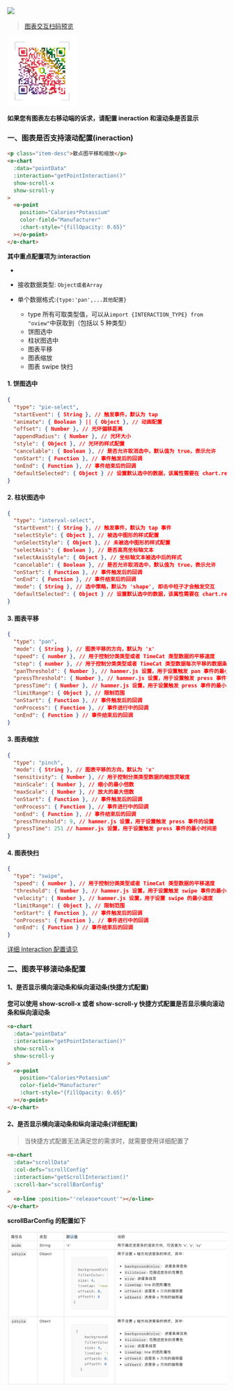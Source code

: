<a href="https://github.com/MrGaoGang/oview/blob/master/examples/components/chart/Interaction.vue">
<img src="https://img.shields.io/badge/oview-%E6%8A%98%E7%BA%BF%E5%9B%BE%E6%A0%B7%E4%BE%8B%E6%BA%90%E7%A0%81-brightgreen.svg"/>
</a>

> [图表交互扫码预览]()

<img src="../../../images/oview/qrcode.png" style="width:160px;height:160px;">

**如果您有图表左右移动端的诉求，请配置 ineraction 和滚动条是否显示**

### 一、图表是否支持滚动配置(ineraction)

```html
<p class="item-desc">散点图平移和缩放</p>
<o-chart
  :data="pointData"
  :interaction="getPointInteraction()"
  show-scroll-x
  show-scroll-y
>
  <o-point
    position="Calories*Potassium"
    color-field="Manufacturer"
    :chart-style="{fillOpacity: 0.65}"
  ></o-point>
</o-chart>
```

**其中重点配置项为:interaction**

-

- 接收数据类型: `Object或者Array`
- 单个数据格式:`{type:'pan',...其他配置}`
  - type 所有可取类型值，可以从`import {INTERACTION_TYPE} from "oview"`中获取到（包括以 5 种类型）
  - 饼图选中
  - 柱状图选中
  - 图表平移
  - 图表缩放
  - 图表 swipe 快扫

#### 1. 饼图选中

```json
{
  "type": "pie-select",
  "startEvent": { String }, // 触发事件，默认为 tap
  "animate": { Boolean } || { Object }, // 动画配置
  "offset": { Number }, // 光环偏移距离
  "appendRadius": { Number }, // 光环大小
  "style": { Object }, // 光环的样式配置
  "cancelable": { Boolean }, // 是否允许取消选中，默认值为 true，表示允许
  "onStart": { Function }, // 事件触发后的回调
  "onEnd": { Function }, // 事件结束后的回调
  "defaultSelected": { Object } // 设置默认选中的数据，该属性需要在 chart.render() 之后调用方可生效
}
```

#### 2. 柱状图选中

```json
{
  "type": "interval-select",
  "startEvent": { String }, // 触发事件，默认为 tap 事件
  "selectStyle": { Object }, // 被选中图形的样式配置
  "unSelectStyle": { Object }, // 未被选中图形的样式配置
  "selectAxis": { Boolean }, // 是否高亮坐标轴文本
  "selectAxisStyle": { Object }, // 坐标轴文本被选中后的样式
  "cancelable": { Boolean }, // 是否允许取消选中，默认值为 true，表示允许
  "onStart": { Function }, // 事件触发后的回调
  "onEnd": { Function }, // 事件结束后的回调
  "mode": { String }, // 选中策略，默认为 'shape', 即击中柱子才会触发交互
  "defaultSelected": { Object } // 设置默认选中的数据，该属性需要在 chart.render() 之后调用方可生效
}
```

#### 3. 图表平移

```json
{
  "type": "pan",
  "mode": { String }, // 图表平移的方向，默认为 'x'
  "speed": { number }, // 用于控制分类类型或者 TimeCat 类型数据的平移速度
  "step": { number }, // 用于控制分类类型或者 TimeCat 类型数据每次平移的数据条数
  "panThreshold": { Number }, // hammer.js 设置，用于设置触发 pan 事件的最小移动距离
  "pressThreshold": { Number }, // hammer.js 设置，用于设置触发 press 事件的设置
  "pressTime": { Number }, // hammer.js 设置，用于设置触发 press 事件的最小时间差
  "limitRange": { Object }, // 限制范围
  "onStart": { Function }, // 事件触发后的回调
  "onProcess": { Function }, // 事件进行中的回调
  "onEnd": { Function } // 事件结束后的回调
}
```

#### 3. 图表缩放

```json
{
  "type": "pinch",
  "mode": { String }, // 图表平移的方向，默认为 'x'
  "sensitivity": { Number }, // 用于控制分类类型数据的缩放灵敏度
  "minScale": { Number }, // 缩小的最小倍数
  "maxScale": { Number }, // 放大的最大倍数
  "onStart": { Function }, // 事件触发后的回调
  "onProcess": { Function }, // 事件进行中的回调
  "onEnd": { Function }, // 事件结束后的回调
  "pressThreshold": 9, // hammer.js 设置，用于设置触发 press 事件的设置
  "pressTime": 251 // hammer.js 设置，用于设置触发 press 事件的最小时间差
}
```

#### 4. 图表快扫

```json
{
  "type": "swipe",
  "speed": { number }, // 用于控制分类类型或者 TimeCat 类型数据的平移速度
  "threshold": { Number }, // hammer.js 设置，用于设置触发 swipe 事件的最小移动距离
  "velocity": { Number }, // hammer.js 设置，用于设置 swipe 的最小速度
  "limitRange": { Object }, // 限制范围
  "onStart": { Function }, // 事件触发后的回调
  "onProcess": { Function }, // 事件进行中的回调
  "onEnd": { Function } // 事件结束后的回调
}
```

[详细 Interaction 配置请见](https://www.yuque.com/antv/f2/api-interaction)

### 二、图表平移滚动条配置

#### 1、是否显示横向滚动条和纵向滚动条(快捷方式配置)

**您可以使用 show-scroll-x 或者 show-scroll-y 快捷方式配置是否显示横向滚动条和纵向滚动条**

```html
<o-chart
  :data="pointData"
  :interaction="getPointInteraction()"
  show-scroll-x
  show-scroll-y
>
  <o-point
    position="Calories*Potassium"
    color-field="Manufacturer"
    :chart-style="{fillOpacity: 0.65}"
  ></o-point>
</o-chart>
```

#### 2、是否显示横向滚动条和纵向滚动条(详细配置)

> 当快捷方式配置无法满足您的需求时，就需要使用详细配置了

```html
<o-chart
  :data="scrollData"
  :col-defs="scrollConfig"
  :interaction="getScrollInteraction()"
  :scroll-bar="scrollBarConfig"
>
  <o-line :position="'release*count'"></o-line>
</o-chart>
```

**scrollBarConfig 的配置如下**

<img src="../../../images/oview/scroll.png" >
